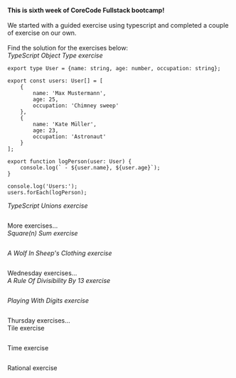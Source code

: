 **This is sixth week of CoreCode Fullstack bootcamp!**<br><br>
We started with a guided exercise using typescript and completed a couple of exercise on our own.<br><br>
Find the solution for the exercises below:<br>
*TypeScript Object Type exercise*<br>
```
export type User = {name: string, age: number, occupation: string};

export const users: User[] = [
    {
        name: 'Max Mustermann',
        age: 25,
        occupation: 'Chimney sweep'
    },
    {
        name: 'Kate Müller',
        age: 23,
        occupation: 'Astronaut'
    }
];

export function logPerson(user: User) {
    console.log(` - ${user.name}, ${user.age}`);
}

console.log('Users:');
users.forEach(logPerson);
```

*TypeScript Unions exercise*<br>
```
```
More exercises...<br>
*Square(n) Sum exercise*<br>
```
```
*A Wolf In Sheep's Clothing exercise*<br>
```
```
Wednesday exercises...<br>
*A Rule Of Divisibility By 13 exercise*<br>
```
```
*Playing With Digits exercise*<br>
```
```
Thursday exercises...<br>
Tile exercise
```
```
Time exercise
```
```
Rational exercise
```
```
